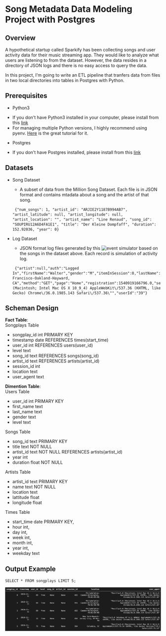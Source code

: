 # Song Metadata Data Modeling Project with Postgres 

## Overview

A hypothetical startup called Sparkify has been collecting songs and user activity data for their music streaming app. They would like to analyze what users are listening to from the dataset. However, the data resides in a directory of JSON logs and there is no easy access to query the data. 

In this project, I'm going to write an ETL pipeline that tranfers data from files in two local directories into tables in Postgres with Python. 

## Prerequisites 

- Python3
 * If you don't have Python3 installed in your computer, please install from this [link](https://www.python.org/downloads/)
 * For managing multiple Python versions, I highly recommend using pyenv. [Here](https://realpython.com/intro-to-pyenv/) is the great tutorial for it. 
- Postgres 
 *  If you don't have Postgres installed, please install from this [link](https://www.postgresql.org/download/)

## Datasets
- Song Dataset
    - A subset of data from the Million Song Dataset. Each file is in JSON format and contains mtadata about a song and the artist of that song. 
    ```
     {"num_songs": 1, "artist_id": "ARJIE2Y1187B994AB7", "artist_latitude": null, "artist_longitude": null, "artist_location": "", "artist_name": "Line Renaud", "song_id": "SOUPIRU12A6D4FA1E1", "title": "Der Kleine Dompfaff", "duration": 152.92036, "year": 0}
    ```

- Log Dataset 
    - JSON format log files generated by this ![event simulator](https://github.com/Interana/eventsim) based on the songs in the dataset above. Each record is simulation of activity log. 
    ```
     {"artist":null,"auth":"Logged In","firstName":"Walter","gender":"M","itemInSession":0,"lastName":"Frye","length":null,"level":"free","location":"San Francisco-Oakland-Hayward, CA","method":"GET","page":"Home","registration":1540919166796.0,"sessionId":38,"song":null,"status":200,"ts":1541105830796,"userAgent":"\"Mozilla\/5.0 (Macintosh; Intel Mac OS X 10_9_4) AppleWebKit\/537.36 (KHTML, like Gecko) Chrome\/36.0.1985.143 Safari\/537.36\"","userId":"39"}
    ```

## Scheman Design 

**Fact Table**: <br/>
Songplays Table
 * songplay_id int PRIMARY KEY
 * timestamp date REFERENCES times(start_time)
 * user_id int REFERENCES users(user_id)
 * level text
 * song_id text REFERENCES songs(song_id)
 * artist_id text REFERENCES artists(artist_id)
 * session_id int
 * location text
 * user_agent text


**Dimention Table**: <br/>
Users Table
 * user_id int PRIMARY KEY
 * first_name text
 * last_name text 
 * gender text
 * level text

Songs Table
 * song_id text PRIMARY KEY
 * title text NOT NULL
 * artist_id text NOT NULL REFERENCES artists(artist_id)
 * year int
 * duration float NOT NULL

Artists Table
 * artist_id text PRIMARY KEY
 * name text NOT NULL
 * location text
 * lattitude float
 * longitude float

Times Table 
 * start_time date PRIMARY KEY, 
 * hour int, 
 * day int, 
 * week int, 
 * month int,
 * year int,
 * weekday text
 
## Output Example 
```
SELECT * FROM songplays LIMIT 5;
```
![query-output](https://github.com/ArataKagan/Postgres-Data-Modeling/blob/main/query1.png)

